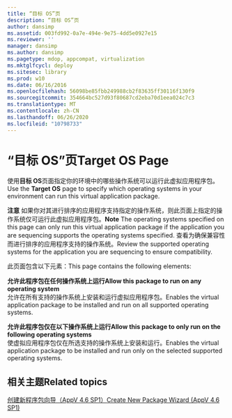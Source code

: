 ```yaml
---
title: “目标 OS”页
description: “目标 OS”页
author: dansimp
ms.assetid: 003fd992-0a7e-494e-9e75-4dd5e0927e15
ms.reviewer: ''
manager: dansimp
ms.author: dansimp
ms.pagetype: mdop, appcompat, virtualization
ms.mktglfcycl: deploy
ms.sitesec: library
ms.prod: w10
ms.date: 06/16/2016
ms.openlocfilehash: 56098be85fbb249988cb2f83635ff30116f130f9
ms.sourcegitcommit: 354664bc527d93f80687cd2eba70d1eea024c7c3
ms.translationtype: MT
ms.contentlocale: zh-CN
ms.lasthandoff: 06/26/2020
ms.locfileid: "10798733"
---
```

# <span data-ttu-id="93bd9-103">“目标 OS”页</span><span class="sxs-lookup"><span data-stu-id="93bd9-103">Target OS Page</span></span>


<span data-ttu-id="93bd9-104">使用**目标 OS**页面指定你的环境中的哪些操作系统可以运行此虚拟应用程序包。</span><span class="sxs-lookup"><span data-stu-id="93bd9-104">Use the **Target OS** page to specify which operating systems in your environment can run this virtual application package.</span></span>

<span data-ttu-id="93bd9-105">**注意** 如果你对其进行排序的应用程序支持指定的操作系统，则此页面上指定的操作系统仅可运行此虚拟应用程序包。</span><span class="sxs-lookup"><span data-stu-id="93bd9-105">**Note** The operating systems specified on this page can only run this virtual application package if the application you are sequencing supports the operating systems specified.</span></span> <span data-ttu-id="93bd9-106">查看为确保兼容性而进行排序的应用程序支持的操作系统。</span><span class="sxs-lookup"><span data-stu-id="93bd9-106">Review the supported operating systems for the application you are sequencing to ensure compatibility.</span></span>

 

<span data-ttu-id="93bd9-107">此页面包含以下元素：</span><span class="sxs-lookup"><span data-stu-id="93bd9-107">This page contains the following elements:</span></span>

<a href="" id="allow-this-package-to-run-on-any-operating-system"></a>**<span data-ttu-id="93bd9-108">允许此程序包在任何操作系统上运行</span><span class="sxs-lookup"><span data-stu-id="93bd9-108">Allow this package to run on any operating system</span></span>**  
<span data-ttu-id="93bd9-109">允许在所有支持的操作系统上安装和运行虚拟应用程序包。</span><span class="sxs-lookup"><span data-stu-id="93bd9-109">Enables the virtual application package to be installed and run on all supported operating systems.</span></span>

<a href="" id="allow-this-package-to-only-run-on-the-following-operating-systems"></a>**<span data-ttu-id="93bd9-110">允许此程序包仅在以下操作系统上运行</span><span class="sxs-lookup"><span data-stu-id="93bd9-110">Allow this package to only run on the following operating systems</span></span>**  
<span data-ttu-id="93bd9-111">使虚拟应用程序包仅在所选支持的操作系统上安装和运行。</span><span class="sxs-lookup"><span data-stu-id="93bd9-111">Enables the virtual application package to be installed and run only on the selected supported operating systems.</span></span>

## <span data-ttu-id="93bd9-112">相关主题</span><span class="sxs-lookup"><span data-stu-id="93bd9-112">Related topics</span></span>


[<span data-ttu-id="93bd9-113">创建新程序包向导（AppV 4.6 SP1）</span><span class="sxs-lookup"><span data-stu-id="93bd9-113">Create New Package Wizard (AppV 4.6 SP1)</span></span>](create-new-package-wizard---appv-46-sp1-.md)

 

 





